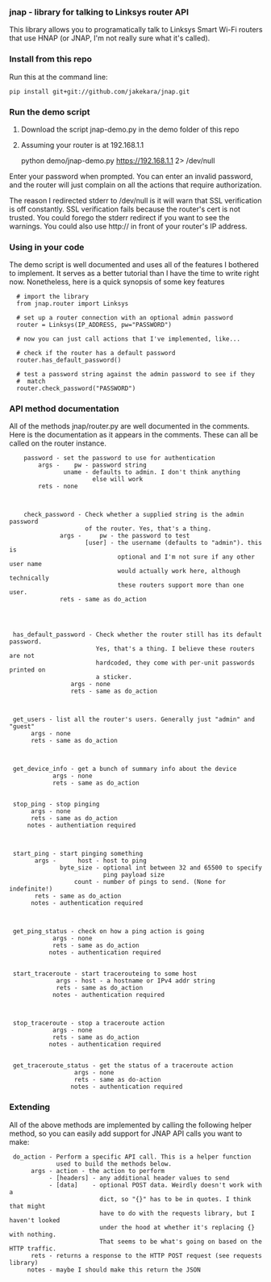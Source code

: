 ### jnap - library for talking to Linksys router API

This library allows you to programatically talk to Linksys Smart Wi-Fi
routers that use HNAP (or JNAP, I'm not really sure what it's called).

### Install from this repo

Run this at the command line:

    pip install git+git://github.com/jakekara/jnap.git 

### Run the demo script

1. Download the script jnap-demo.py in the demo folder of this repo

2. Assuming your router is at 192.168.1.1 

    python demo/jnap-demo.py https://192.168.1.1 2> /dev/null

Enter your password when prompted. You can enter an invalid password, and
the router will just complain on all the actions that require authorization.

The reason I redirected stderr to /dev/null is it will warn that SSL
verification is off constantly. SSL verification fails because the router's
cert is not trusted. You could forego the stderr redirect if you want to
see the warnings. You could also use http:// in front of your router's IP
address.

### Using in your code

The demo script is well documented and uses all of the features I bothered
to implement. It serves as a better tutorial than I have the time to write
right now. Nonetheless, here is a quick synopsis of some key features


      # import the library
      from jnap.router import Linksys

      # set up a router connection with an optional admin password
      router = Linksys(IP_ADDRESS, pw="PASSWORD")

      # now you can just call actions that I've implemented, like...
      
      # check if the router has a default password
      router.has_default_password()

      # test a password string against the admin password to see if they
      #  match
      router.check_password("PASSWORD")

### API method documentation

All of the methods jnap/router.py are well documented in the comments. Here
is the documentation as it appears in the comments. These can all be called
on the router instance.

           
	    password - set the password to use for authentication
	        args -    pw - password string
	               uname - defaults to admin. I don't think anything
	                       else will work
	        rets - none
	   

	   
	    check_password - Check whether a supplied string is the admin password
	                     of the router. Yes, that's a thing.
	              args -     pw - the password to test
	                     [user] - the username (defaults to "admin"). this is
	                              optional and I'm not sure if any other user name
	                              would actually work here, although technically
	                              these routers support more than one user.
	              rets - same as do_action
	   


    
     has_default_password - Check whether the router still has its default password.
                            Yes, that's a thing. I believe these routers are not
                            hardcoded, they come with per-unit passwords printed on
                            a sticker.
                     args - none
                     rets - same as do_action
    

    
     get_users - list all the router's users. Generally just "admin" and "guest"
          args - none
          rets - same as do_action
    

    
     get_device_info - get a bunch of summary info about the device
                args - none
                rets - same as do_action

    
     stop_ping - stop pinging
          args - none
          rets - same as do_action
         notes - authentiation required
    

    
     start_ping - start pinging something
           args -      host - host to ping
                  byte_size - optional int between 32 and 65500 to specify
                              ping payload size
                      count - number of pings to send. (None for indefinite!)
           rets - same as do_action
          notes - authentication required
                   

    
     get_ping_status - check on how a ping action is going
                args - none
                rets - same as do_action
               notes - authentication required

    
     start_traceroute - start tracerouteing to some host
                 args - host - a hostname or IPv4 addr string
                 rets - same as do_action
                notes - authentication required
              

    
     stop_traceroute - stop a traceroute action
                args - none
                rets - same as do_action
               notes - authentication required

    
     get_traceroute_status - get the status of a traceroute action
                      args - none
                      rets - same as do-action
                     notes - authentication required

### Extending

All of the above methods are implemented by calling the following helper
method, so you can easily add support for JNAP API calls you want to make:

    
     do_action - Perform a specific API call. This is a helper function
                 used to build the methods below.
          args - action - the action to perform
               - [headers] - any additional header values to send
               - [data]    - optional POST data. Weirdly doesn't work with a
                             dict, so "{}" has to be in quotes. I think that might
                             have to do with the requests library, but I haven't looked
                             under the hood at whether it's replacing {} with nothing.
                             That seems to be what's going on based on the HTTP traffic.
          rets - returns a response to the HTTP POST request (see requests library)
         notes - maybe I should make this return the JSON
     




      

      





